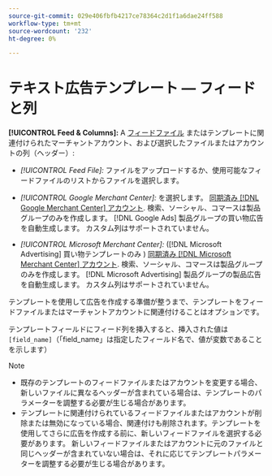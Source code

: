 ```yaml
---
source-git-commit: 029e406fbfb4217ce78364c2d1f1a6dae24ff588
workflow-type: tm+mt
source-wordcount: '232'
ht-degree: 0%

---
```

# テキスト広告テンプレート — フィードと列

**[!UICONTROL Feed & Columns]:** A [フィードファイル](/help/search-social-commerce/campaign-management/inventory-feeds/feed-files-manage.md) またはテンプレートに関連付けられたマーチャントアカウント、および選択したファイルまたはアカウントの列（ヘッダー）:

* *[!UICONTROL Feed File]:* ファイルをアップロードするか、使用可能なフィードファイルのリストからファイルを選択します。

* *[!UICONTROL Google Merchant Center]:* を選択します。 [同期済み [!DNL Google Merchant Center] アカウント](/help/search-social-commerce/campaign-management/accounts/merchant-account-manage.md). 検索、ソーシャル、コマースは製品グループのみを作成します。 [!DNL Google Ads] 製品グループの買い物広告を自動生成します。 カスタム列はサポートされていません。

* *[!UICONTROL Microsoft Merchant Center]:* ([!DNL Microsoft Advertising] 買い物テンプレートのみ ) [同期済み [!DNL Microsoft Merchant Center] アカウント](/help/search-social-commerce/campaign-management/accounts/merchant-account-manage.md). 検索、ソーシャル、コマースは製品グループのみを作成します。 [!DNL Microsoft Advertising] 製品グループの製品広告を自動生成します。 カスタム列はサポートされていません。

テンプレートを使用して広告を作成する準備が整うまで、テンプレートをフィードファイルまたはマーチャントアカウントに関連付けることはオプションです。

テンプレートフィールドにフィード列を挿入すると、挿入された値は `[field_name]`（「field_name」は指定したフィールド名で、値が変数であることを示します）

>[!NOTE]
>
>* 既存のテンプレートのフィードファイルまたはアカウントを変更する場合、新しいファイルに異なるヘッダーが含まれている場合は、テンプレートのパラメーターを調整する必要が生じる場合があります。
>* テンプレートに関連付けられているフィードファイルまたはアカウントが削除または無効になっている場合、関連付けも削除されます。テンプレートを使用してさらに広告を作成する前に、新しいフィードファイルを選択する必要があります。 新しいフィードファイルまたはアカウントに元のファイルと同じヘッダーが含まれていない場合は、それに応じてテンプレートパラメーターを調整する必要が生じる場合があります。

